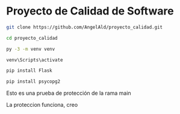 # Proyecto de Calidad de Software

```bash
git clone https://github.com/AngelAld/proyecto_calidad.git

cd proyecto_calidad

py -3 -m venv venv

venv\Scripts\activate

pip install Flask

pip install psycopg2

```

Esto es una prueba de protección de la rama main

La proteccion funciona, creo
